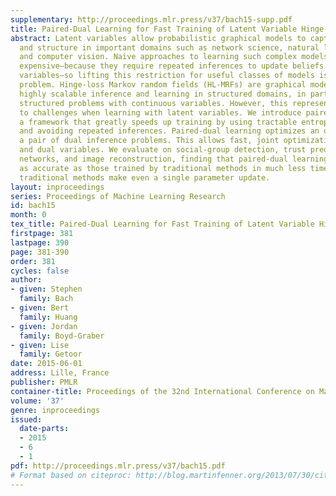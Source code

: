 ```yaml
---
supplementary: http://proceedings.mlr.press/v37/bach15-supp.pdf
title: Paired-Dual Learning for Fast Training of Latent Variable Hinge-Loss MRFs
abstract: Latent variables allow probabilistic graphical models to capture nuance
  and structure in important domains such as network science, natural language processing,
  and computer vision. Naive approaches to learning such complex models can be prohibitively
  expensive—because they require repeated inferences to update beliefs about latent
  variables—so lifting this restriction for useful classes of models is an important
  problem. Hinge-loss Markov random fields (HL-MRFs) are graphical models that allow
  highly scalable inference and learning in structured domains, in part by representing
  structured problems with continuous variables. However, this representation leads
  to challenges when learning with latent variables. We introduce paired-dual learning,
  a framework that greatly speeds up training by using tractable entropy surrogates
  and avoiding repeated inferences. Paired-dual learning optimizes an objective with
  a pair of dual inference problems. This allows fast, joint optimization of parameters
  and dual variables. We evaluate on social-group detection, trust prediction in social
  networks, and image reconstruction, finding that paired-dual learning trains models
  as accurate as those trained by traditional methods in much less time, often before
  traditional methods make even a single parameter update.
layout: inproceedings
series: Proceedings of Machine Learning Research
id: bach15
month: 0
tex_title: Paired-Dual Learning for Fast Training of Latent Variable Hinge-Loss MRFs
firstpage: 381
lastpage: 390
page: 381-390
order: 381
cycles: false
author:
- given: Stephen
  family: Bach
- given: Bert
  family: Huang
- given: Jordan
  family: Boyd-Graber
- given: Lise
  family: Getoor
date: 2015-06-01
address: Lille, France
publisher: PMLR
container-title: Proceedings of the 32nd International Conference on Machine Learning
volume: '37'
genre: inproceedings
issued:
  date-parts:
  - 2015
  - 6
  - 1
pdf: http://proceedings.mlr.press/v37/bach15.pdf
# Format based on citeproc: http://blog.martinfenner.org/2013/07/30/citeproc-yaml-for-bibliographies/
---
```

